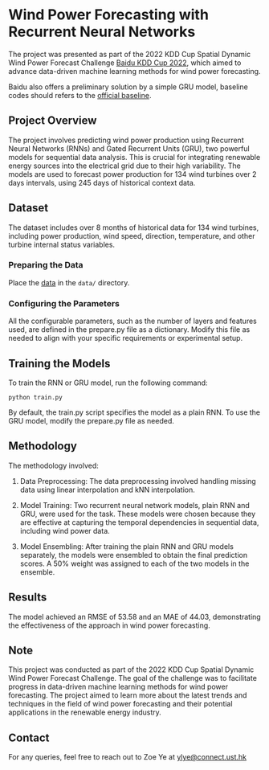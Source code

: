 # Wind Power Forecasting with Recurrent Neural Networks

The project was presented as part of the 2022 KDD Cup Spatial Dynamic Wind Power Forecast Challenge [Baidu KDD Cup 2022](https://aistudio.baidu.com/aistudio/competition/detail/152/0/introduction), which aimed to advance data-driven machine learning methods for wind power forecasting.

Baidu also offers a preliminary solution by a simple GRU model, baseline codes should refers to the [official baseline](https://github.com/PaddlePaddle/PGL/tree/main/examples/kddcup2022/wpf_baseline).

## Project Overview

The project involves predicting wind power production using Recurrent Neural Networks (RNNs) and Gated Recurrent Units (GRU), two powerful models for sequential data analysis. This is crucial for integrating renewable energy sources into the electrical grid due to their high variability. The models are used to forecast power production for 134 wind turbines over 2 days intervals, using 245 days of historical context data.

## Dataset

The dataset includes over 8 months of historical data for 134 wind turbines, including power production, wind speed, direction, temperature, and other turbine internal status variables. 

### Preparing the Data
Place the [data](https://aistudio.baidu.com/aistudio/competition/detail/152/0/datasets) in the `data/` directory.


### Configuring the Parameters
All the configurable parameters, such as the number of layers and features used, are defined in the prepare.py file as a dictionary. Modify this file as needed to align with your specific requirements or experimental setup.

## Training the Models
To train the RNN or GRU model, run the following command:

```shell
python train.py
```

By default, the train.py script specifies the model as a plain RNN. To use the GRU model, modify the prepare.py file as needed.

## Methodology

The methodology involved:

1. Data Preprocessing: The data preprocessing involved handling missing data using linear interpolation and kNN interpolation.

2. Model Training: Two recurrent neural network models, plain RNN and GRU, were used for the task. These models were chosen because they are effective at capturing the temporal dependencies in sequential data, including wind power data. 

3. Model Ensembling: After training the plain RNN and GRU models separately, the models were ensembled to obtain the final prediction scores. A 50% weight was assigned to each of the two models in the ensemble.

## Results

The model achieved an RMSE of 53.58 and an MAE of 44.03, demonstrating the effectiveness of the approach in wind power forecasting.

## Note

This project was conducted as part of the 2022 KDD Cup Spatial Dynamic Wind Power Forecast Challenge. The goal of the challenge was to facilitate progress in data-driven machine learning methods for wind power forecasting. The project aimed to learn more about the latest trends and techniques in the field of wind power forecasting and their potential applications in the renewable energy industry.

## Contact

For any queries, feel free to reach out to Zoe Ye at ylye@connect.ust.hk
